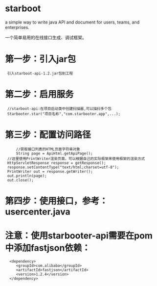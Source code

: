 # starboot

a simple way to write java API and document for users, teams, and enterprises.

一个简单易用的在线接口生成、调试框架。

# 第一步：引入jar包

	 引入starboot-api-1.2.jar包到工程
	 
# 第二步：启用服务

	 //starboot-api:在项目启动类中创建扫描器,可以描扫多个包
	 Starbooter.star("项目名称","com.starbooter.app",...);
	 
# 第三步：配置访问路径

         //获取接口列表的HTML页面字符串对象
         String page = ApiHtml.getApiPage();
	 //这里使用PrintWriter渲染页面，可以根据自己的实际框架来使用框架的渲染方式
	 HttpServletResponse response = getResponse();
	 response.setContentType("text/html;charset=utf-8");
	 PrintWriter out = response.getWriter();
	 out.println(page);
	 out.close();
	 
# 第四步：使用接口，参考：usercenter.java

# 注意：使用starbooter-api需要在pom中添加fastjson依赖：

      <dependency>
         <groupId>com.alibaba</groupId>
         <artifactId>fastjson</artifactId>
         <version>1.2.4</version>
      </dependency>
